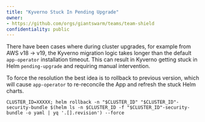 ```yaml
---
title: "Kyverno Stuck In Pending Upgrade"
owner:
- https://github.com/orgs/giantswarm/teams/team-shield
confidentiality: public
---
```


There have been cases where during cluster upgrades, for example from AWS v18 -> v19, the Kyverno migration logic takes longer than the default `app-operator` installation timeout. This can result in Kyverno getting stuck in Helm `pending-upgrade` and requiring manual intervention.

To force the resolution the best idea is to rollback to previous version, which will cause `app-operator` to re-reconcile the App and refresh the stuck Helm charts.

```
CLUSTER_ID=XXXXX; helm rollback -n "$CLUSTER_ID" "$CLUSTER_ID"-security-bundle $(helm ls -n $CLUSTER_ID -f "$CLUSTER_ID"-security-bundle -o yaml | yq '.[].revision') --force
```
